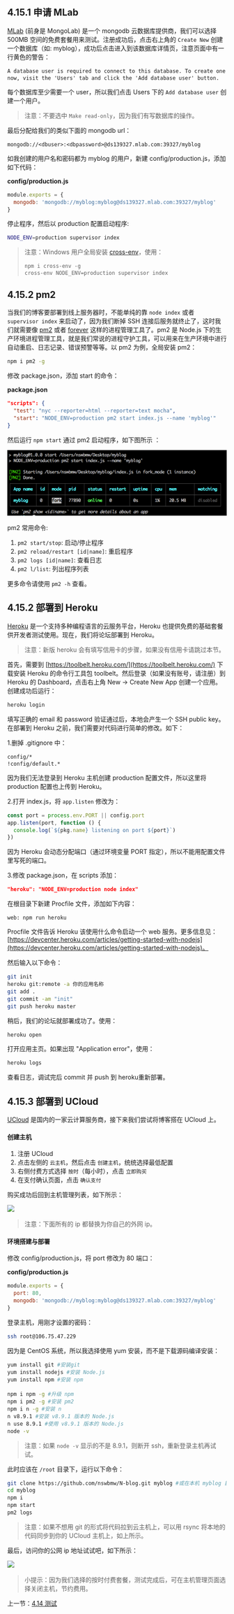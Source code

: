 ## 4.15.1 申请 MLab

[MLab](https://mlab.com) (前身是 MongoLab) 是一个 mongodb 云数据库提供商，我们可以选择 500MB 空间的免费套餐用来测试。注册成功后，点击右上角的 `Create New` 创建一个数据库（如: myblog），成功后点击进入到该数据库详情页，注意页面中有一行黄色的警告：

```
A database user is required to connect to this database. To create one now, visit the 'Users' tab and click the 'Add database user' button.
```

每个数据库至少需要一个 user，所以我们点击 Users 下的 `Add database user` 创建一个用户。

> 注意：不要选中 `Make read-only`，因为我们有写数据库的操作。

最后分配给我们的类似下面的 mongodb url：

```
mongodb://<dbuser>:<dbpassword>@ds139327.mlab.com:39327/myblog
```

如我创建的用户名和密码都为 myblog 的用户，新建 config/production.js，添加如下代码：

**config/production.js**

```js
module.exports = {
  mongodb: 'mongodb://myblog:myblog@ds139327.mlab.com:39327/myblog'
}
```

停止程序，然后以 production 配置启动程序:

```sh
NODE_ENV=production supervisor index
```

> 注意：Windows 用户全局安装 [cross-env](https://www.npmjs.com/package/cross-env)，使用：
> ```
> npm i cross-env -g
> cross-env NODE_ENV=production supervisor index
> ```

## 4.15.2 pm2

当我们的博客要部署到线上服务器时，不能单纯的靠 `node index` 或者 `supervisor index` 来启动了，因为我们断掉 SSH 连接后服务就终止了，这时我们就需要像 [pm2](https://www.npmjs.com/package/pm2) 或者 [forever](https://www.npmjs.com/package/forever) 这样的进程管理工具了。pm2 是 Node.js 下的生产环境进程管理工具，就是我们常说的进程守护工具，可以用来在生产环境中进行自动重启、日志记录、错误预警等等。以 pm2 为例，全局安装 pm2：

```sh
npm i pm2 -g
```

修改 package.json，添加 start 的命令：

**package.json**

```json
"scripts": {
  "test": "nyc --reporter=html --reporter=text mocha",
  "start": "NODE_ENV=production pm2 start index.js --name 'myblog'"
}
```

然后运行 `npm start` 通过 pm2 启动程序，如下图所示 ：

![](./img/4.15.1.png)

pm2 常用命令:

1. `pm2 start/stop`: 启动/停止程序
2. `pm2 reload/restart [id|name]`: 重启程序
3. `pm2 logs [id|name]`: 查看日志
4. `pm2 l/list`: 列出程序列表

更多命令请使用 `pm2 -h` 查看。

## 4.15.2 部署到 Heroku

[Heroku](https://www.heroku.com) 是一个支持多种编程语言的云服务平台，Heroku 也提供免费的基础套餐供开发者测试使用。现在，我们将论坛部署到 Heroku。

> 注意：新版 heroku 会有填写信用卡的步骤，如果没有信用卡请跳过本节。

首先，需要到 [https://toolbelt.heroku.com/](https://toolbelt.heroku.com/) 下载安装 Heroku 的命令行工具包 toolbelt。然后登录（如果没有账号，请注册）到 Heroku 的 Dashboard，点击右上角 New -> Create New App 创建一个应用。创建成功后运行：

```sh
heroku login
```

填写正确的 email 和 password 验证通过后，本地会产生一个 SSH public key。在部署到 Heroku 之前，我们需要对代码进行简单的修改。如下：

1.删掉 .gitignore 中：
```
config/*
!config/default.*
```
因为我们无法登录到 Heroku 主机创建 production 配置文件，所以这里将 production 配置也上传到 Heroku。

2.打开 index.js，将 `app.listen` 修改为：
```js
const port = process.env.PORT || config.port
app.listen(port, function () {
  console.log(`${pkg.name} listening on port ${port}`)
})
```
因为 Heroku 会动态分配端口（通过环境变量 PORT 指定），所以不能用配置文件里写死的端口。

3.修改 package.json，在 scripts 添加：

```json
"heroku": "NODE_ENV=production node index"
```

在根目录下新建 Procfile 文件，添加如下内容：
```
web: npm run heroku
```
Procfile 文件告诉 Heroku 该使用什么命令启动一个 web 服务。更多信息见：[https://devcenter.heroku.com/articles/getting-started-with-nodejs](https://devcenter.heroku.com/articles/getting-started-with-nodejs)。

然后输入以下命令：

```sh
git init
heroku git:remote -a 你的应用名称
git add .
git commit -am "init"
git push heroku master
```

稍后，我们的论坛就部署成功了。使用：

```sh
heroku open
```

打开应用主页。如果出现 "Application error"，使用：

```sh
heroku logs
```
查看日志，调试完后 commit 并 push 到 heroku重新部署。

## 4.15.3 部署到 UCloud

[UCloud](https://www.ucloud.cn/) 是国内的一家云计算服务商，接下来我们尝试将博客搭在 UCloud 上。

#### 创建主机

1. 注册 UCloud
2. 点击左侧的 `云主机`，然后点击 `创建主机`，统统选择最低配置
3. 右侧付费方式选择 `按时`（每小时），点击 `立即购买`
4. 在支付确认页面，点击 `确认支付`

购买成功后回到主机管理列表，如下所示：

![](./img/4.15.2.png)

> 注意：下面所有的 ip 都替换为你自己的外网 ip。

#### 环境搭建与部署

修改 config/production.js，将 port 修改为 80 端口：

**config/production.js**

```js
module.exports = {
  port: 80,
  mongodb: 'mongodb://myblog:myblog@ds139327.mlab.com:39327/myblog'
}
```

登录主机，用刚才设置的密码：

```sh
ssh root@106.75.47.229
```

因为是 CentOS 系统，所以我选择使用 yum 安装，而不是下载源码编译安装：

```sh
yum install git #安装git
yum install nodejs #安装 Node.js
yum install npm #安装 npm

npm i npm -g #升级 npm
npm i pm2 -g #安装 pm2
npm i n -g #安装 n
n v8.9.1 #安装 v8.9.1 版本的 Node.js
n use 8.9.1 #使用 v8.9.1 版本的 Node.js
node -v
```
> 注意：如果 `node -v` 显示的不是 8.9.1，则断开 ssh，重新登录主机再试试。

此时应该在 `/root` 目录下，运行以下命令：
```sh
git clone https://github.com/nswbmw/N-blog.git myblog #或在本机 myblog 目录下运行 rsync -av --exclude="node_modules" ./ root@106.75.47.229:/root/myblog
cd myblog
npm i
npm start
pm2 logs
```
> 注意：如果不想用 git 的形式将代码拉到云主机上，可以用 rsync 将本地的代码同步到你的 UCloud 主机上，如上所示。

最后，访问你的公网 ip 地址试试吧，如下所示：

![](./img/4.15.3.png)

> 小提示：因为我们选择的按时付费套餐，测试完成后，可在主机管理页面选择关闭主机，节约费用。

上一节：[4.14 测试](https://github.com/nswbmw/N-blog/blob/master/book/4.14%20%E6%B5%8B%E8%AF%95.md)
